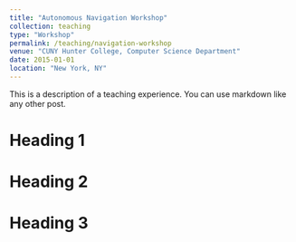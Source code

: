 ```yaml
---
title: "Autonomous Navigation Workshop"
collection: teaching
type: "Workshop"
permalink: /teaching/navigation-workshop
venue: "CUNY Hunter College, Computer Science Department"
date: 2015-01-01
location: "New York, NY"
---
```


This is a description of a teaching experience. You can use markdown like any other post.

Heading 1
======

Heading 2
======

Heading 3
======
